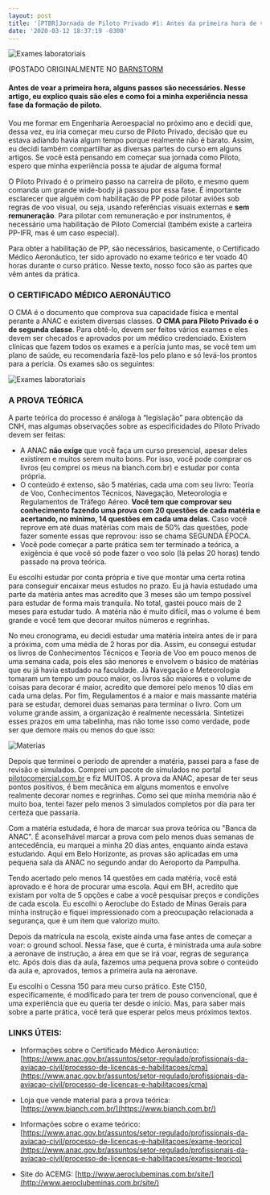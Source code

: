 ```yaml
---
layout: post
title: '[PTBR]Jornada de Piloto Privado #1: Antes da primeira hora de voo'
date: '2020-03-12 18:37:19 -0300'
---
```

![Exames laboratoriais](/mypage/assets/images/pilotoprivado1/principal.jpg)

(POSTADO ORIGINALMENTE NO [BARNSTORM](http://barnstorm.com.br/jekyll/update/2020/03/12/PILOTOPRIVADO.html)

#### Antes de voar a primeira hora, alguns passos são necessários. Nesse artigo, eu explico quais são eles e como foi a minha experiência nessa fase da formação de piloto.

Vou me formar em Engenharia Aeroespacial no próximo ano e decidi que, dessa vez, eu iria começar meu curso de Piloto Privado, decisão que eu estava adiando havia algum tempo porque realmente não é barato. Assim, eu decidi também compartilhar as diversas partes do curso em alguns artigos. Se você está pensando em começar sua jornada como Piloto, espero que minha experiência possa te ajudar de alguma forma!

O Piloto Privado é o primeiro passo na carreira de piloto, e mesmo quem comanda um grande wide-body já passou por essa fase. É importante esclarecer que alguém com habilitação de PP pode pilotar aviões sob regras de voo visual, ou seja, usando referências visuais externas e **sem remuneração**. Para pilotar com remuneração e por instrumentos, é necessário uma habilitação de Piloto Comercial (também existe a carteira PP-IFR, mas é um caso especial).

Para obter a habilitação de PP, são necessários, basicamente, o Certificado Médico Aeronáutico, ter sido aprovado no exame teórico e ter voado 40 horas durante o curso prático. Nesse texto, nosso foco são as partes que vêm antes da prática.
### O CERTIFICADO MÉDICO AERONÁUTICO

O CMA é o documento que comprova sua capacidade física e mental perante a ANAC e existem diversas classes. **O CMA para Piloto Privado é o de segunda classe**. Para obtê-lo, devem ser feitos vários exames e eles devem ser checados e aprovados por um médico credenciado. Existem clínicas que fazem todos os exames e a perícia junto mas, se você tem um plano de saúde, eu recomendaria fazê-los pelo plano e só levá-los prontos para a perícia. Os exames são os seguintes:

![Exames laboratoriais](/mypage/assets/images/pilotoprivado1/tabela_anac.png)

### A PROVA TEÓRICA

A parte teórica do processo é análoga à “legislação” para obtenção da CNH, mas algumas observações sobre as especificidades do Piloto Privado devem ser feitas:

- A ANAC **não exige** que você faça um curso presencial, apesar deles existirem e muitos serem muito bons. Por isso, você pode comprar os livros (eu comprei os meus na bianch.com.br) e estudar por conta própria.
- O conteúdo é extenso, são 5 matérias, cada uma com seu livro: Teoria de Voo, Conhecimentos Técnicos, Navegação, Meteorologia e Regulamentos de Tráfego Aéreo. **Você tem que comprovar seu conhecimento fazendo uma prova com 20 questões de cada matéria e acertando, no mínimo, 14 questões em cada uma delas**. Caso você reprove em até duas matérias com mais de 50% das questões, pode fazer somente essas que reprovou: isso se chama SEGUNDA ÉPOCA.
- Você pode começar a parte prática sem ter terminado a teórica, a exigência é que você só pode fazer o voo solo (lá pelas 20 horas) tendo passado na prova teórica.

Eu escolhi estudar por conta própria e tive que montar uma certa rotina para conseguir encaixar meus estudos no prazo. Eu já havia estudado uma parte da matéria antes mas acredito que 3 meses são um tempo possível para estudar de forma mais tranquila. No total, gastei pouco mais de 2 meses para estudar tudo. A matéria não é muito difícil, mas o volume é bem grande e você tem que decorar muitos números e regrinhas.

No meu cronograma, eu decidi estudar uma matéria inteira antes de ir para a próxima, com uma média de 2 horas por dia. Assim, eu consegui estudar os livros de Conhecimentos Técnicos e Teoria de Voo em pouco menos de uma semana cada, pois eles são menores e envolvem o básico de matérias que eu já havia estudado na faculdade. Já Navegação e Meteorologia tomaram um tempo um pouco maior, os livros são maiores e o volume de coisas para decorar é maior, acredito que demorei pelo menos 10 dias em cada uma delas. Por fim, Regulamentos é a maior e mais massante matéria para se estudar, demorei duas semanas para terminar o livro. Com um volume grande assim, a organização é realmente necessária. Sintetizei esses prazos em uma tabelinha, mas não tome isso como verdade, pode ser que demore mais ou menos do que isso:

![Materias](/mypage/assets/images/pilotoprivado1/tabela_materias.jpg)

Depois que terminei o período de aprender a matéria, passei para a fase de revisão e simulados. Comprei um pacote de simulados no portal [pilotocomercial.com.br](https://www.pilotocomercial.com.br/) e fiz MUITOS. A prova da ANAC, apesar de ter seus pontos positivos, é bem mecânica em alguns momentos e envolve realmente decorar nomes e regrinhas. Como sei que minha memória não é muito boa, tentei fazer pelo menos 3 simulados completos por dia para ter certeza que passaria.

Com a matéria estudada, é hora de marcar sua prova teórica ou "Banca da ANAC". É aconselhável marcar a prova com pelo menos duas semanas de antecedência, eu marquei a minha 20 dias antes, enquanto ainda estava estudando. Aqui em Belo Horizonte, as provas são aplicadas em uma pequena sala da ANAC no segundo andar do Aeroporto da Pampulha.

Tendo acertado pelo menos 14 questões em cada matéria, você está aprovado e é hora de procurar uma escola. Aqui em BH, acredito que existam por volta de 5 opções e cabe a você pesquisar preços e condições de cada escola. Eu escolhi o Aeroclube do Estado de Minas Gerais para minha instrução e fiquei impressionado com a preocupação relacionada a segurança, que é um item que valorizo muito.

Depois da matrícula na escola, existe ainda uma fase antes de começar a voar: o ground school. Nessa fase, que é curta, é ministrada uma aula sobre a aeronave de instrução, a área em que se irá voar, regras de segurança etc. Após dois dias da aula, fazemos uma pequena prova sobre o conteúdo da aula e, aprovados, temos a primeira aula na aeronave.

Eu escolhi o Cessna 150 para meu curso prático. Este C150, especificamente, é modificado para ter trem de pouso convencional, que é uma experiência que eu queria ter desde o início. Mas, para saber mais sobre a parte prática, você terá que esperar pelos meus próximos textos.

### LINKS ÚTEIS:
- Informações sobre o Certificado Médico Aeronáutico:
[https://www.anac.gov.br/assuntos/setor-regulado/profissionais-da-aviacao-civil/processo-de-licencas-e-habilitacoes/cma](https://www.anac.gov.br/assuntos/setor-regulado/profissionais-da-aviacao-civil/processo-de-licencas-e-habilitacoes/cma)

- Loja que vende material para a prova teórica: 
[https://www.bianch.com.br/](https://www.bianch.com.br/)

- Informações sobre o exame teórico: 
[https://www.anac.gov.br/assuntos/setor-regulado/profissionais-da-aviacao-civil/processo-de-licencas-e-habilitacoes/exame-teorico](https://www.anac.gov.br/assuntos/setor-regulado/profissionais-da-aviacao-civil/processo-de-licencas-e-habilitacoes/exame-teorico)

- Site do ACEMG: 
[http://www.aeroclubeminas.com.br/site/](http://www.aeroclubeminas.com.br/site/)
